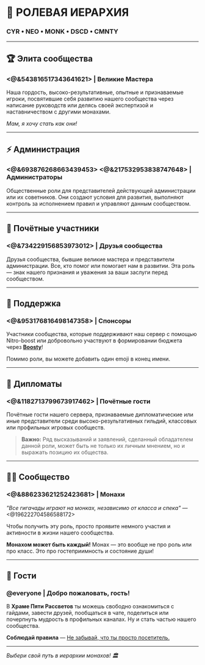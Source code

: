# 👥 РОЛЕВАЯ ИЕРАРХИЯ

### CYR • NEO • MONK • DSCD • CMNTY

---

## 🏆 Элита сообщества

### <@&543816517343641621> | **Великие Мастера**
Наша гордость, высоко-результативные, опытные и признаваемые игроки, посвятившие себя развитию нашего сообщества через написание руководств или делясь своей экспертизой и наставничеством с другими монахами. 

*Мам, я хочу стать как они!*

---

## ⚡ Администрация

### <@&693876268663439453> <@&217532953838747648> | **Администраторы**
Общественные роли для представителей действующей администрации или их советников. Они создают условия для развития, выполняют контроль за исполнением правил и управляют данным сообществом.

---

## 🌟 Почётные участники

### <@&734229156853973012> | **Друзья сообщества**
Друзья сообщества, бывшие великие мастера и представители администрации. Все, кто помог или помогает нам в развитии. Эта роль — знак нашего признания и уважения за ваши заслуги перед сообществом.

---

## 💎 Поддержка

### <@&953176816498147358> | **Спонсоры**
Участники сообщества, которые поддерживают наш сервер с помощью Nitro-boost или добровольно участвуют в формировании бюджета через **[Boosty](https://boosty.to/nims)**! 

Помимо роли, вы можете добавить один emoji в конец имени.

---

## 🤝 Дипломаты

### <@&1182713799673917462> | **Почётные гости**
Почётные гости нашего сервера, признаваемые дипломатические или иные представители среди высоко-результативных гильдий, классовых или профильных игровых сообществ. 

> **Важно:** Ряд высказываний и заявлений, сделанный обладателем данной роли, может быть не только их личным мнением, но и выражать позицию их общества.

---

## 🧘‍♂️ Сообщество

### <@&886233621252423681> | **Монахи**
*"Все гигачады играют на монках, независимо от класса и спека"* — <@196222704586588172>

Чтобы получить эту роль, просто проявите немного участия и активности в жизни нашего сообщества. 

**Монахом может быть каждый!** Монах — это вообще не про роль или про класс. Это про гостеприимность и состояние души!

---

## 👋 Гости

### @everyone | **Добро пожаловать, гость!**
В **Храме Пяти Рассветов** ты можешь свободно ознакомиться с гайдами, завести друзей, пообщаться в чате, поделиться или почерпнуть мудрость в профильных каналах. Ну и стать частью нашего сообщества.

**Соблюдай правила** — [Не забывай, что ты просто посетитель.](https://youtu.be/LbbxQqKXUIk?t=28)

---

*Выбери свой путь в иерархии монахов! 🏛️*
